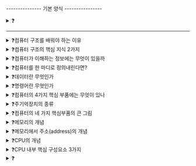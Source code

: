 --------------- 기본 양식 ----------------

<details>
<summary>❓</summary>

>""

</details>

------------------------------------------

<details>
<summary>❓컴퓨터 구조를 배워야 하는 이유</summary>

>"컴퓨터를 미지의 대상에서 분석의 대상으로 바라볼 수 있는 시각을 길러준다. + 성능, 용량, 비용 등을 고려한 프로그래밍을 할 수 있는 기초가 되어준다."

</details>

<details>
<summary>❓컴퓨터 구조의 핵심 지식 2가지</summary>

>"컴퓨터가 이해하는 정보와 컴퓨터의 네 가지 핵심 부품"
![image](https://github.com/user-attachments/assets/1fac3fcb-223a-4ace-8ea7-a03b26d48adf)

</details>

<details>
<summary>❓컴퓨터가 이해하는 정보에는 무엇이 있을까</summary>

>"컴퓨터는 기본적으로 0과 1로 표현된 정보만을 이해한다. 이렇게 0과 1로 표현되는 정보에는 데이터와 명령어 2종류가 있다."
![image](https://github.com/user-attachments/assets/820f2399-1a27-458f-b87d-589949f5a5f5)

</details>

<details>
<summary>❓컴퓨터를 한 마디로 정의내린다면?</summary>

>"데이터라는 재료를 가지고 명령어를 처리하는 기계이다."

</details>

<details>
<summary>❓데이터란 무엇인가</summary>

>"data는 컴퓨터가 이해하는 숫자, 문자, 이미지, 동영상과 같은 정적인 정보를 말한다. 컴퓨터와 주고받는 정보 or 컴퓨터에 저장된 정보를 말한다."

</details>

<details>
<summary>❓명령어란 무엇인가</summary>

>"데이터를 움직이고 실직적으로 컴퓨터를 작동시키는 정보이다."

</details>

<details>
<summary>❓컴퓨터의 4가지 핵심 부품에는 무엇이 있나</summary>

>"컴퓨터를 이루는 핵심 부품은 중앙처리장치(CPU; Central Processing Unit), 주기억장치(main memory, 메모리), 보조기억장치(secondary storage), 입출력장치(input/output(I/O) device)이다."
>![image](https://github.com/user-attachments/assets/be2ca2bc-480f-483d-8cee-4b569b7f4c1d)


</details>

<details>
<summary>❓주기억장치의 종류</summary>

>"주기억장치에는 크게 RAM(Random Access Memory)와 ROM(Read Only Memory)가 있다. 통상적으로 메모리라는 용어는 RAM을 지칭한다."

</details>

<details>
<summary>❓컴퓨터의 네 가지 핵심부품의 큰 그림</summary>

>"메인보드 내에는 CPU와 메모리, 시스템 버스가 있다. CPU 내에는 ALU(산술논리연산장치), 제어장치, 여러 레지스터가 있다. CPU, 메모리는 둘 다 메인보드 내의 시스템 버스와 연결되어 있으며 보조기억장치나 입출력 장치 등도 메인보드 내의 시스템 장치와 연결되어 있다."
>![image](https://github.com/user-attachments/assets/8c826beb-5733-48da-bcbc-c2881a641e80)


</details>

<details>
<summary>❓메모리의 개념</summary>

>"메모리는 현재 실행되는 프로그램의 명령어와 데이터를 저장하는 부품이다. 즉, 프로그램이 실행되려면 반드시 메모리에 저장되어 있어야 한다."

</details>

<details>
<summary>❓메모리에서 주소(address)의 개념</summary>

>"메모리에 저장된 값의 위치를 알 수 있는 정보"

</details>

<details>
<summary>❓CPU의 개념</summary>

>"CPU는 메모리에 저장된 명령어를 읽어들이고, 읽어들인 명령어를 해석하고, 실행하는 컴퓨터의 두뇌 역할을 수행하는 부품이다."
![image](https://github.com/user-attachments/assets/08bb3c16-c9d1-408a-83b2-1a27f56b55b5)

</details>

<details>
<summary>❓CPU 내부 핵심 구성요소 3가지</summary>

>"산술논리연산장치(ALU; Arithmetic Logic Unit), 레지스터(register), 제어장치(CU; Control Unit)"
![image](https://github.com/user-attachments/assets/faa63fa0-f7c7-493b-ab65-3def0c078005)

</details>

<details>
<summary>❓</summary>

>""

</details>
